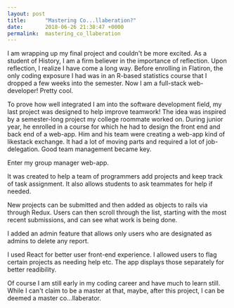 ```yaml
---
layout: post
title:      "Mastering Co...llaberation?"
date:       2018-06-26 21:38:47 +0000
permalink:  mastering_co_llaberation
---
```



I am wrapping up my final project and couldn't be more excited. As a student of History, I am a firm believer in the importance of reflection. Upon reflection, I realize I have come a long way. Before enrolling in Flatiron, the only coding exposure I had was in an R-based statistics course that I dropped a few weeks into the semester. Now I am a full-stack web-developer! Pretty cool. 

To prove how well integrated I am into the software development field, my last project was designed to help improve teamwork! The idea was inspired by a semester-long project my college roommate worked on. During junior year, he enrolled in a course for which he had to design the front end and back end of a web-app. Him and his team were creating a web-app kind of likestack exchange. It had a lot of moving parts and required a lot of job-delegation. Good team management became key. 

Enter my group manager web-app. 

It was created to help a team of programmers add projects and keep track of task assignment. It also allows students to ask teammates for help if needed. 

New projects can be submitted and then added as objects to rails via through Redux. Users can then scroll through the list, starting with the most recent submissions, and can see what work is being done. 

I added an admin feature that allows only users who are designated as admins to delete any report.

I used React for better user front-end experience. I allowed users to flag certain projects as needing help etc. The app displays those separately for better readibility. 

Of course I am still early in my coding career and have much to learn still. While I can't claim to be a master at that,  maybe, after this project, I can be deemed a master co...llaberator. 

